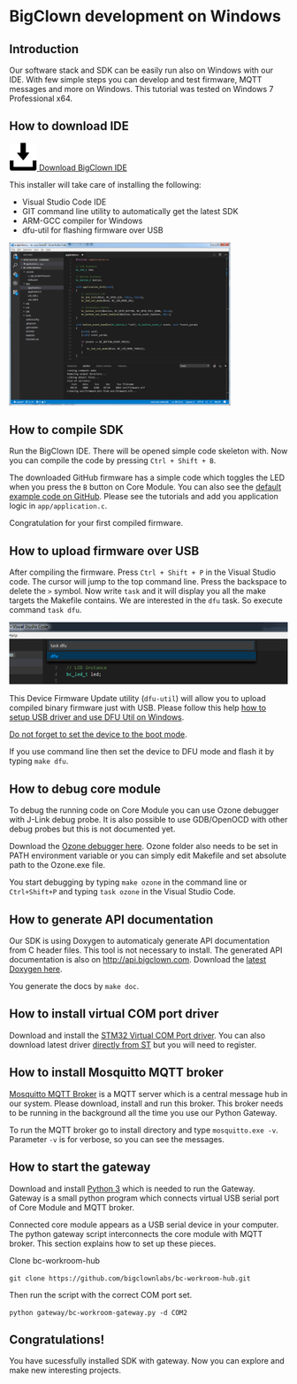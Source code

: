 # BigClown development on Windows


<!-- toc -->


## Introduction


Our software stack and SDK can be easily run also on Windows with our IDE.
With few simple steps you can develop and test firmware, MQTT messages and more on Windows.
This tutorial was tested on Windows 7 Professional x64.


## How to download IDE


<a href="https://github.com/bigclownlabs/bc-windows-ide/releases">
<img src="images/core-module-setup-windows/download.png" width="50"/>
Download BigClown IDE
</a>

This installer will take care of installing the following:

* Visual Studio Code IDE
* GIT command line utility to automatically get the latest SDK
* ARM-GCC compiler for Windows
* dfu-util for flashing firmware over USB


<a href="images/core-module-setup-windows/vscode.png">
<img src="images/core-module-setup-windows/vscode.png" width="400" alt="Visual studio code" />
</a>

## How to compile SDK


Run the BigClown IDE. There will be opened simple code skeleton with.
Now you can compile the code by pressing `Ctrl + Shift + B`.

The downloaded GitHub firmware has a simple code which toggles the LED when you press the `B` button on Core Module. You can also see the [default example code on GitHub](https://github.com/bigclownlabs/bc-core-module/blob/master/app/application.c).
Please see the tutorials and add you application logic in `app/application.c`.

Congratulation for your first compiled firmware.


## How to upload firmware over USB


After compiling the firmware. Press `Ctrl + Shift + P` in the Visual Studio code. The cursor will jump to the top command line. Press the backspace to delete the `>` symbol. Now write `task` and it will display you all the make targets the Makefile contains. We are interested in the `dfu` task. So execute command `task dfu`.


<img src="images/core-module-setup-windows/task-dfu.png" alt="Visual studio code" />


This Device Firmware Update utility (`dfu-util`) will allow you to upload compiled binary firmware just with USB.
Please follow this help [how to setup USB driver and use DFU Util on Windows](https://doc.bigclown.com/core-module.html#on-windows-10-64-bit-desktop).

[Do not forget to set the device to the boot mode](https://doc.bigclown.com/core-module.html#programming-using-usb-dfu-bootloader).

If you use command line then set the device to DFU mode and flash it by typing `make dfu`.


## How to debug core module


To debug the running code on Core Module you can use Ozone debugger with J-Link debug probe. It is also possible to use GDB/OpenOCD with other debug probes but this is not documented yet.

Download the [Ozone debugger here](https://www.segger.com/downloads/jlink#Ozone).
Ozone folder also needs to be set in PATH environment variable or you can simply edit Makefile and set absolute path to the Ozone.exe file.

You start debugging by typing `make ozone` in the command line or `Ctrl+Shift+P` and typing `task ozone` in the Visual Studio Code.


## How to generate API documentation


Our SDK is using Doxygen to automaticaly generate API documentation from C header files.
This tool is not necessary to install.
The generated API documentation is also on http://api.bigclown.com.
Download the [latest Doxygen here](http://www.stack.nl/~dimitri/doxygen/download.html).

You generate the docs by `make doc`.


## How to install virtual COM port driver


Download and install the [STM32 Virtual COM Port driver](https://drive.google.com/open?id=0B5pXL_JAACMvczQ0MVM1eUZILXc). You can also download latest driver [directly from ST](http://www.st.com/en/development-tools/stsw-stm32102.html) but you will need to register.


## How to install Mosquitto MQTT broker


[Mosquitto MQTT Broker](https://mosquitto.org/download/) is a MQTT server which is a central message hub in our system. Please download, install and run this broker. This broker needs to be running in the background all the time you use our Python Gateway.

To run the MQTT broker go to install directory and type `mosquitto.exe -v`.
Parameter `-v` is for verbose, so you can see the messages.


## How to start the gateway


Download and install [Python 3](https://www.python.org/downloads/) which is needed to run the Gateway. Gateway is a small python program which connects virtual USB serial port of Core Module and MQTT broker.

Connected core module appears as a USB serial device in your computer.
The python gateway script interconnects the core module with MQTT broker.
This section explains how to set up these pieces.

Clone bc-workroom-hub

`git clone https://github.com/bigclownlabs/bc-workroom-hub.git`

Then run the script with the correct COM port set.

`python gateway/bc-workroom-gateway.py -d COM2`


## Congratulations!


You have sucessfully installed SDK with gateway. Now you can explore and make new interesting projects.
